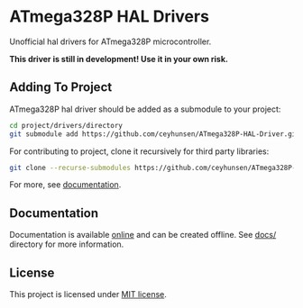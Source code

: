 # ATmega328P HAL Drivers

Unofficial hal drivers for ATmega328P microcontroller.

**This driver is still in development! Use it in your own risk.**

## Adding To Project

ATmega328P hal driver should be added as a submodule to your project:

```bash
cd project/drivers/directory
git submodule add https://github.com/ceyhunsen/ATmega328P-HAL-Driver.git
```

For contributing to project, clone it recursively for third party libraries:

```bash
git clone --recurse-submodules https://github.com/ceyhunsen/ATmega328P-HAL-Driver.git
```

For more, see [documentation](#documentation).

## Documentation

Documentation is available [online](http://atmega328p-hal-driver.rtfd.io/) and can be created offline. See [docs/](docs/) directory for more information.

## License

This project is licensed under [MIT license](LICENSE).
